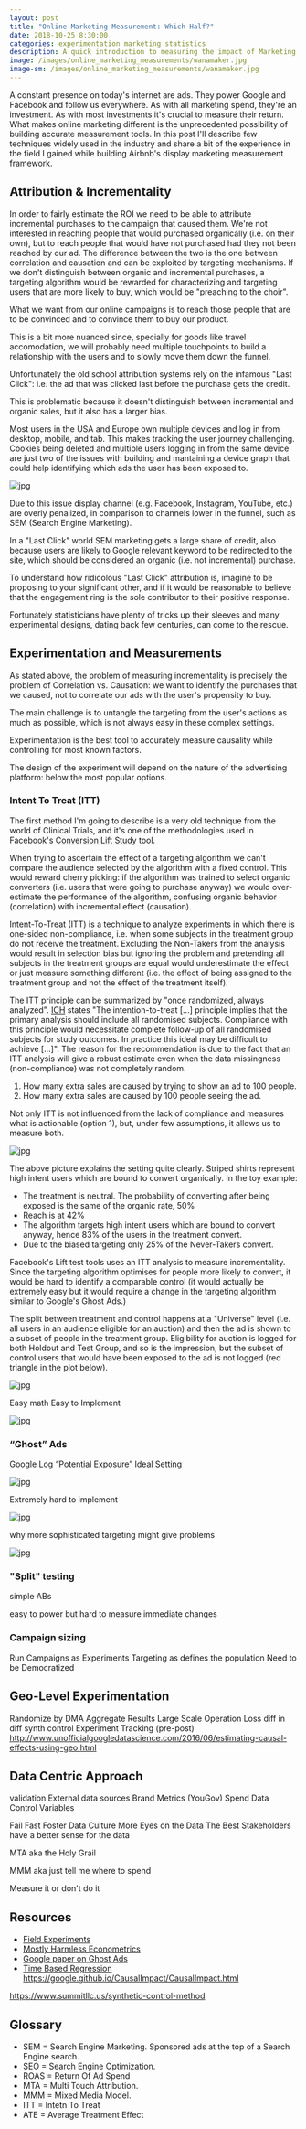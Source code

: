 ```yaml
---
layout: post
title: "Online Marketing Measurement: Which Half?"
date: 2018-10-25 8:30:00
categories: experimentation marketing statistics
description: A quick introduction to measuring the impact of Marketing spend
image: /images/online_marketing_measurements/wanamaker.jpg
image-sm: /images/online_marketing_measurements/wanamaker.jpg
---
```




A constant presence on today's internet are ads. They power Google and Facebook and follow us everywhere.
As with all marketing spend, they're an investment. As with most investments it's crucial to measure 
their return. What makes online marketing different is the unprecedented possibility of building accurate measurement tools. In this post I'll describe few techniques widely used in the industry and share a bit of the experience in the field I gained while building Airbnb's display marketing measurement framework. 


## Attribution & Incrementality

In order to fairly estimate the ROI we need to be able to attribute incremental purchases to the campaign that caused them. We're not interested in reaching people that would purchased organically (i.e. on their own), but to reach people that would have not purchased had they not been reached by our ad. The difference between the two is the one between correlation and causation and can be exploited by targeting mechanisms. If we don't distinguish between organic and incremental purchases, a targeting algorithm would be rewarded for characterizing and targeting users that are more likely to buy, which would be "preaching to the choir".

What we want from our online campaigns is to reach those people that are to be convinced and to convince them to buy our product.

This is a bit more nuanced since, specially for goods like travel accomodation, we will probably need multiple touchpoints to build a relationship with the users and to slowly move them down the funnel.

Unfortunately the old school attribution systems rely on the infamous "Last Click": i.e. the ad that was clicked last before the purchase gets the credit. 

This is problematic because it doesn't distinguish between incremental and organic sales, but it also has a larger bias. 

Most users in the USA and Europe own multiple devices and log in from desktop, mobile, and tab. This makes tracking the user journey challenging. Cookies being deleted and multiple users logging in from the same device are just two of the issues with building and mantaining a device graph that could help identifying which ads the user has been exposed to. 

![jpg](/images/online_marketing_measurements/cross_device.jpg)


Due to this issue display channel (e.g. Facebook, Instagram, YouTube, etc.) are overly penalized, in comparison to channels lower in the funnel, such as SEM (Search Engine Marketing). 

In a "Last Click" world SEM marketing gets a large share of credit, also because users are likely to Google relevant keyword to be redirected to the site, which should be considered an organic (i.e. not incremental) purchase.

To understand how ridicolous "Last Click" attribution is, imagine to be proposing to your significant other, and if it would be reasonable to believe that the engagement ring is the sole contributor to their positive response.

Fortunately statisticians have plenty of tricks up their sleeves and many experimental designs, dating back few centuries, can come to the rescue.


## Experimentation and Measurements


As stated above, the problem of measuring incrementality is precisely the problem of Correlation vs. Causation: we want to identify the purchases that we caused, not to correlate our ads with the user's propensity to buy.

The main challenge is to untangle the targeting from the user's actions as much as possible, which is not always easy in these complex settings.

Experimentation is the best tool to accurately measure causality while controlling for most known factors.

The design of the experiment will depend on the nature of the advertising platform: below the most popular options.


### Intent To Treat (ITT)

The first method I'm going to describe is a very old technique from the world of Clinical Trials, and it's one of the methodologies used in Facebook's [Conversion Lift Study](https://www.facebook.com/help/399737743699353?helpref=page_content) tool.

When trying to ascertain the effect of a targeting algorithm we can't compare the audience selected by the algorithm with a fixed control. This would reward cherry picking: if the algorithm was trained to select organic converters (i.e. users that were going to purchase anyway) we would over-estimate the performance of the algorithm, confusing organic behavior (correlation) with incremental effect (causation).


Intent-To-Treat (ITT) is a technique to analyze experiments in which there is one-sided non-compliance, i.e. when some subjects in the treatment group do not receive the treatment. Excluding the Non-Takers from the analysis would result in selection bias but ignoring the problem and pretending all subjects in the treatment groups are equal would underestimate the effect or just measure something different (i.e. the effect of being assigned to the treatment group and not the effect of the treatment itself).

The ITT principle can be summarized by "once randomized, always analyzed". [ICH](http://www.ich.org/fileadmin/Public_Web_Site/ICH_Products/Guidelines/Efficacy/E9/Step4/E9_Guideline.pdf) states  "The intention-to-treat [...] principle implies that the primary analysis should include all randomised subjects. Compliance with this principle would necessitate complete follow-up of all randomised subjects for study outcomes. In practice this ideal may be difficult to achieve [...]". The reason for the recommendation is due to the fact that an ITT analysis will give a robust estimate even when the data missingness (non-compliance) was not completely random.


1. How many extra sales are caused by trying to show an ad to 100 people.
2. How many extra sales are caused by 100 people seeing the ad.

Not only ITT is not influenced from the lack of compliance and measures what is actionable (option 1), but, under few assumptions, it allows us to measure both.


![jpg](/images/online_marketing_measurements/ITT_design.jpg)

The above picture explains the setting quite clearly. Striped shirts represent high intent users which are bound to convert organically. In the toy example:

* The treatment is neutral. The probability of converting after being exposed is the same of the organic rate, 50%
* Reach is at 42%
* The algorithm targets high intent users which are bound to convert anyway, hence 83% of the users in the treatment convert.
* Due to the biased targeting only 25% of the Never-Takers convert.



Facebook's Lift test tools uses an ITT analysis to measure incrementality. Since the targeting algorithm optimises for people more likely to convert, it would be hard to identify a comparable control (it would actually be extremely easy but it would require a change in the targeting algorithm similar to Google's Ghost Ads.)


The split between treatment and control happens at a "Universe" level (i.e. all users in an audience eligible for an auction) and then the ad is shown to a subset of people in the treatment group. Eligibility for auction is logged for both Holdout and Test Group, and so is the impression, but the subset of control users that would have been exposed to the ad is not logged (red triangle in the plot below).



![jpg](/images/online_marketing_measurements/LiftFunnel.jpg)



Easy math
Easy to Implement 

![jpg](/images/online_marketing_measurements/IIT_power_curves.jpeg)







### “Ghost” Ads

Google
Log “Potential Exposure”
Ideal Setting


![jpg](/images/online_marketing_measurements/ideal_setting.jpg)


Extremely hard to implement

![jpg](/images/online_marketing_measurements/timeline_ghost_ads.jpg)

why more sophisticated targeting might give problems

![jpg](/images/online_marketing_measurements/flow_chart_ghost_ads.jpg)




### "Split" testing

simple ABs

easy to power but hard to measure immediate changes


### Campaign sizing 

Run Campaigns as Experiments
Targeting as defines the population
Need to be Democratized


## Geo-Level Experimentation

Randomize by DMA
Aggregate Results
Large Scale Operation
Loss
diff in diff 
synth control
Experiment Tracking
(pre-post)
http://www.unofficialgoogledatascience.com/2016/06/estimating-causal-effects-using-geo.html


## Data Centric Approach


validation
External data sources
Brand Metrics (YouGov)
Spend Data
Control Variables


Fail Fast
Foster Data Culture
More Eyes on the Data The Best
Stakeholders have a better sense for the data

MTA aka the Holy Grail

MMM aka just tell me where to spend


Measure it or don't do it


## Resources

- [Field Experiments](https://www.amazon.com/Field-Experiments-Design-Analysis-Interpretation/dp/0393979954)
- [Mostly Harmless Econometrics](http://a.co/d/9OWYtHM)
- [Google paper on Ghost Ads](https://papers.ssrn.com/sol3/papers.cfm?abstract_id=2620078)
- [Time Based Regression](http://www.unofficialgoogledatascience.com/2016/06/estimating-causal-effects-using-geo.html)
https://google.github.io/CausalImpact/CausalImpact.html

https://www.summitllc.us/synthetic-control-method




## Glossary

- SEM = Search Engine Marketing. Sponsored ads at the top of a Search Engine search.
- SEO = Search Engine Optimization.
- ROAS = Return Of Ad Spend
- MTA = Multi Touch Attribution.
- MMM = Mixed Media Model.
- ITT = Intetn To Treat
- ATE =  Average Treatment Effect